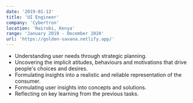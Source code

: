 ```yaml
---
date: '2019-01-13'
title: 'UI Engineer'
company: 'Cybertron'
location: 'Nairobi, Kenya'
range: 'January 2019 - December 2020'
url: 'https://golden-savana.netlify.app/' 
---
```


- Understanding user needs through strategic planning.
- Uncovering the implicit atitudes, behaviours and motivations that drive people's choices and desires.
- Formulating insights into a realistic and reliable representation of the consumer. 
- Formulating user insights into concepts and solutions. 
- Reflecting on key learning from the previous tasks.

